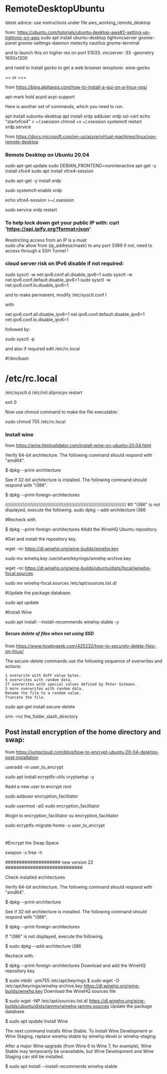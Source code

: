 # RemoteDesktopUbuntu


latest advice: use instructions under file aws_working_remote_desktop


from:  https://ubuntu.com/tutorials/ubuntu-desktop-aws#2-setting-up-tightvnc-on-aws
sudo apt install ubuntu-desktop tightvncserver gnome-panel gnome-settings-daemon metacity nautilus gnome-terminal


and to launch this on higher res on port 51033:  vncserver :33 -geometry 1600x1200 

and need to install gecko to get a web browser ieexplorer.   wine-gecko




== or ===

from https://blog.alphavps.com/how-to-install-a-gui-on-a-linux-vps/



apt-mark hold acpid acpi-support

Here is another set of commands, which you need to run.

apt install xubuntu-desktop
apt install xrdp
adduser xrdp ssl-cert
echo "startxfce4" > ~/.xsession
chmod +x ~/.xsession
systemctl restart xrdp.service










from  https://docs.microsoft.com/en-us/azure/virtual-machines/linux/use-remote-desktop

### Remote Desktop on Ubuntu 20.04

sudo apt-get update
sudo DEBIAN_FRONTEND=noninteractive apt-get -y install xfce4
sudo apt install xfce4-session

sudo apt-get -y install xrdp

sudo systemctl enable xrdp

echo xfce4-session >~/.xsession

sudo service xrdp restart



### To help lock down get your public IP with:   curl 'https://api.ipify.org?format=json'
#restricting access from an IP is a must    
sudo ufw allow from {ip_address/mask} to any port 3389
if not, need to access through a SSH Tunnel !




### cloud server risk on IPv6 disable if not required:
sudo sysctl -w net.ipv6.conf.all.disable_ipv6=1
sudo sysctl -w net.ipv6.conf.default.disable_ipv6=1
sudo sysctl -w net.ipv6.conf.lo.disable_ipv6=1

and to make permanent,  modify /etc/sysctl.conf I

with

net.ipv6.conf.all.disable_ipv6=1
net.ipv6.conf.default.disable_ipv6=1
net.ipv6.conf.lo.disable_ipv6=1

followed by:

sudo sysctl -p



and also if required edit  /etc/rc.local 

#!/bin/bash
# /etc/rc.local

/etc/sysctl.d
/etc/init.d/procps restart

exit 0

Now use chmod command to make the file executable:

sudo chmod 755 /etc/rc.local


### Install wine

from https://wine.htmlvalidator.com/install-wine-on-ubuntu-20.04.html

Verify 64-bit architecture. The following command should respond with "amd64".

$ dpkg --print-architecture

See if 32-bit architecture is installed. The following command should respond with "i386".

$ dpkg --print-foreign-architectures

/////////////////////////////////////////////////////////////////////////////
#If "i386" is not displayed, execute the following.
sudo dpkg --add-architecture i386

#Recheck with.

$ dpkg --print-foreign-architectures
#Add the WineHQ Ubuntu repository.

#Get and install the repository key.

wget -nc https://dl.winehq.org/wine-builds/winehq.key

sudo mv winehq.key /usr/share/keyrings/winehq-archive.key

wget -nc https://dl.winehq.org/wine-builds/ubuntu/dists/focal/winehq-focal.sources

sudo mv winehq-focal.sources /etc/apt/sources.list.d/

#Update the package database.

sudo apt update

#Install Wine

sudo apt install --install-recommends winehq-stable -y


##### Secure delete of files  when not using SSD #####

from https://www.howtogeek.com/425232/how-to-securely-delete-files-on-linux/

The secure-delete commands use the following sequence of overwrites and actions:

    1 overwrite with 0xFF value bytes.
    5 overwrites with random data.
    27 overwrites with special values defined by Peter Gutmann.
    5 more overwrites with random data.
    Rename the file to a random value.
    Truncate the file.


sudo apt-get install secure-delete

srm -rvz the_folder_slash_directory




## Post install encryption of the home directory and swap:

from https://jumpcloud.com/blog/how-to-encrypt-ubuntu-20-04-desktop-post-installation

useradd -m user_to_encrypt

sudo apt install ecryptfs-utils cryptsetup -y

#add a new user to encrypt root

sudo adduser encryption_facilitator

sudo usermod -aG sudo encryption_facilitator

#login to encryption_facilitator
su encryption_facilitator

sudo ecryptfs-migrate-home -u user_to_encrypt



#




#Encrypt the Swap Space

swapon -s
free -h







####################  new version 22 ############################

Check installed architectures

Verify 64-bit architecture. The following command should respond with "amd64".

$ dpkg --print-architecture

See if 32-bit architecture is installed. The following command should respond with "i386".

$ dpkg --print-foreign-architectures

If "i386" is not displayed, execute the following.

$ sudo dpkg --add-architecture i386

Recheck with.

$ dpkg --print-foreign-architectures
Download and add the WineHQ repository key

$ sudo mkdir -pm755 /etc/apt/keyrings
$ sudo wget -O /etc/apt/keyrings/winehq-archive.key https://dl.winehq.org/wine-builds/winehq.key
Download the WineHQ sources file

$ sudo wget -NP /etc/apt/sources.list.d/ https://dl.winehq.org/wine-builds/ubuntu/dists/jammy/winehq-jammy.sources
Update the package database

$ sudo apt update
Install Wine

The next command installs Wine Stable. To install Wine Development or Wine Staging, replace winehq-stable  by  winehq-devel or winehq-staging

After a major Wine upgrade (from Wine 6 to Wine 7, for example), Wine Stable may temporarily be unavailable, but Wine Development and Wine Staging can still be installed.

$ sudo apt install --install-recommends winehq-stable














